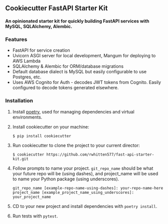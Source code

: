 ## Cookiecutter FastAPI Starter Kit
#### An opinionated starter kit for quickly building FastAPI services with MySQL, SQLAlchemy, Alembic.

### Features
* FastAPI for service creation
* Uvicorn ASGI server for local development, Mangum for deploying to AWS Lambda
* SQLAlchemy & Alembic for ORM/database migrations
* Default database dialect is MySQL but easily configurable to use Postgres, etc. 
* Uses AWS Cognito for Auth - decodes JWT tokens from Cognito. Easily configured to decode tokens generated elsewhere. 

### Installation
1. Install [poetry](https://python-poetry.org/), used for managing dependencies and virtual environments.
1. Install cookiecutter on your machine:
    ```
    $ pip install cookiecutter
    ```
1. Run cookiecutter to clone the project to your current director: 
    ```
    $ cookiecutter https://github.com/rwhitten577/fast-api-starter-kit.git
    ```
1. Follow prompts to name your project. `git_repo_name` should be what your future repo will be (using dashes), 
and project_name will be used to name your Python package (using underscores).
    ```
    git_repo_name [example-repo-name-using-dashes]: your-repo-name-here
    project_name [example_project_name_using_underscores]: your_project_name
    ```

1. CD to your new project and install dependencies with `poetry install`. 

1. Run tests with `pytest`.
